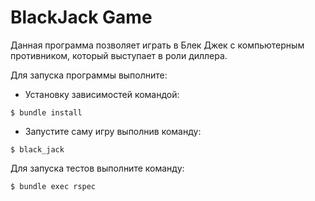 # BlackJack Game

Данная программа позволяет играть в Блек Джек с компьютерным 
противником, который выступает в роли диллера.

Для запуска программы выполните:
- Установку зависимостей командой:
```shell script
$ bundle install
```
- Запустите саму игру выполнив команду:
```shell script
$ black_jack
```
Для запуска тестов выполните команду:
```shell script
$ bundle exec rspec
```
